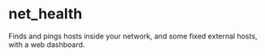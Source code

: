 # net_health
Finds and pings hosts inside your network, and some fixed external hosts, with a web dashboard.
